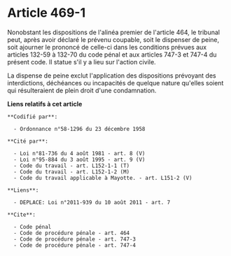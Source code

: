 # Article 469-1

Nonobstant les dispositions de l'alinéa premier de l'article 464, le tribunal peut, après avoir déclaré le prévenu coupable,
soit le dispenser de peine, soit ajourner le prononcé de celle-ci dans les conditions prévues aux articles 132-59 à 132-70 du
code pénal et aux articles 747-3 et 747-4 du présent code. Il statue s'il y a lieu sur l'action civile.

La dispense de peine exclut l'application des dispositions prévoyant des interdictions, déchéances ou incapacités de quelque
nature qu'elles soient qui résulteraient de plein droit d'une condamnation.

**Liens relatifs à cet article**

	**Codifié par**:

	  - Ordonnance n°58-1296 du 23 décembre 1958

	**Cité par**:

	  - Loi n°81-736 du 4 août 1981 - art. 8 (V)
	  - Loi n°95-884 du 3 août 1995 - art. 9 (V)
	  - Code du travail - art. L152-1-1 (T)
	  - Code du travail - art. L152-1-2 (M)
	  - Code du travail applicable à Mayotte. - art. L151-2 (V)

	**Liens**:

	  - DEPLACE: Loi n°2011-939 du 10 août 2011 - art. 7

	**Cite**:

	  - Code pénal
	  - Code de procédure pénale - art. 464
	  - Code de procédure pénale - art. 747-3
	  - Code de procédure pénale - art. 747-4
